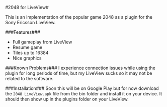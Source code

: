 #2048 for LiveView#

This is an implementation of the popular game 2048 as a plugin for the Sony Ericsson LiveView. 

###Features###
 - Full gameplay from LiveView
 - Resume game
 - Tiles up to 16384
 - Nice graphics

###Known Problems###
I experience connection issues while using the plugin for long periods of time, but my LiveView sucks so it may not be related to the software.


###Installation###
Soon this will be on Google Play but for now download the `2048 LiveView.apk` file from the bin folder and install it on your device.
It should then show up in the plugins folder on your LiveView. 